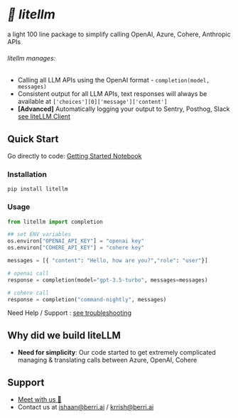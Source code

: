 # *🚅 litellm*
a light 100 line package to simplify calling OpenAI, Azure, Cohere, Anthropic APIs 

###### litellm manages:
* Calling all LLM APIs using the OpenAI format - `completion(model, messages)`
* Consistent output for all LLM APIs, text responses will always be available at `['choices'][0]['message']['content']`
* **[Advanced]** Automatically logging your output to Sentry, Posthog, Slack [see liteLLM Client](/docs/advanced.md)

## Quick Start
Go directly to code: [Getting Started Notebook](https://colab.research.google.com/drive/1gR3pY-JzDZahzpVdbGBtrNGDBmzUNJaJ?usp=sharing)
### Installation
```
pip install litellm
```

### Usage
```python
from litellm import completion

## set ENV variables
os.environ["OPENAI_API_KEY"] = "openai key"
os.environ["COHERE_API_KEY"] = "cohere key"

messages = [{ "content": "Hello, how are you?","role": "user"}]

# openai call
response = completion(model="gpt-3.5-turbo", messages=messages)

# cohere call
response = completion("command-nightly", messages)
```
Need Help / Support : [see troubleshooting](/docs/troubleshoot.md)

## Why did we build liteLLM 
- **Need for simplicity**: Our code started to get extremely complicated managing & translating calls between Azure, OpenAI, Cohere

## Support
* [Meet with us 👋](https://calendly.com/d/4mp-gd3-k5k/berriai-1-1-onboarding-litellm-hosted-version)
* Contact us at ishaan@berri.ai / krrish@berri.ai
